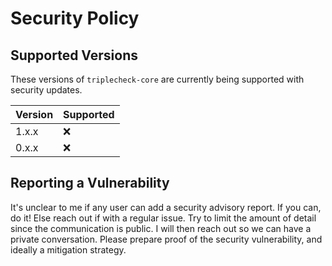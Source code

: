# Security Policy

## Supported Versions

These versions of `triplecheck-core` are currently being supported with security updates.

| Version | Supported |
| ------- | --------- |
| 1.x.x   | :x:       |
| 0.x.x   | :x:       |

## Reporting a Vulnerability

It's unclear to me if any user can add a security advisory report. If you can, do it! Else reach out if with a regular issue. Try to limit the amount of detail since the communication is public. I will then reach out so we can have a private conversation. Please prepare proof of the security vulnerability, and ideally a mitigation strategy.
